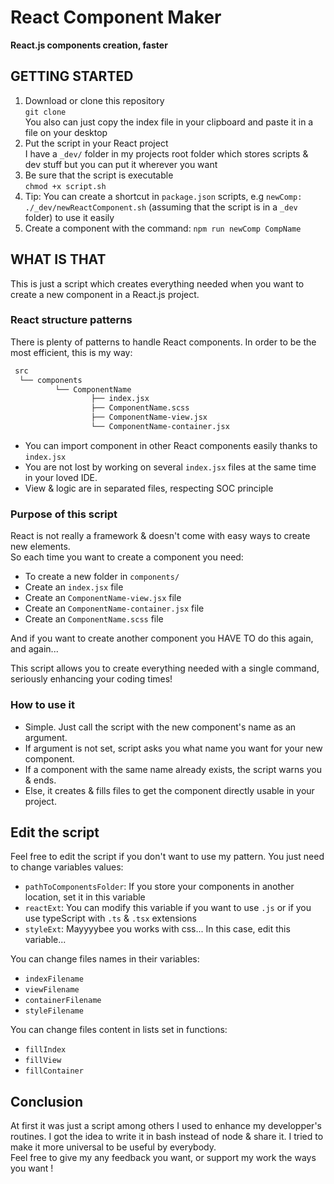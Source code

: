 # React Component Maker

**React.js components creation, faster**

## GETTING STARTED

1. Download or clone this repository  
  `git clone`  
  You also can just copy the index file in your clipboard and paste it in a file on your desktop
2. Put the script in your React project  
  I have a `_dev/` folder in my projects root folder which stores scripts & dev stuff but you can put it wherever you want
3. Be sure that the script is executable  
  `chmod +x script.sh`
4. Tip: You can create a shortcut in `package.json` scripts, e.g `newComp: ./_dev/newReactComponent.sh` (assuming that the script is in a `_dev` folder) to use it easily
5. Create a component with the command: `npm run newComp CompName`

## WHAT IS THAT

This is just a script which creates everything needed when you want to create a new component in a React.js project.

### React structure patterns

There is plenty of patterns to handle React components. In order to be the most efficient, this is my way:

```bash
 src
  └── components
          └── ComponentName
                  ├── index.jsx
                  ├── ComponentName.scss
                  ├── ComponentName-view.jsx
                  └── ComponentName-container.jsx
```

- You can import component in other React components easily thanks to `index.jsx`
- You are not lost by working on several `index.jsx` files at the same time in your loved IDE.
- View & logic are in separated files, respecting SOC principle

### Purpose of this script

React is not really a framework & doesn't come with easy ways to create new elements.  
So each time you want to create a component you need:

- To create a new folder in `components/`
- Create an `index.jsx` file
- Create an `ComponentName-view.jsx` file
- Create an `ComponentName-container.jsx` file
- Create an `ComponentName.scss` file

And if you want to create another component you HAVE TO do this again, and again...

This script allows you to create everything needed with a single command, seriously enhancing your coding times!

### How to use it

- Simple. Just call the script with the new component's name as an argument.  
- If argument is not set, script asks you what name you want for your new component.  
- If a component with the same name already exists, the script warns you & ends.
- Else, it creates & fills files to get the component directly usable in your project.

## Edit the script

Feel free to edit the script if you don't want to use my pattern. You just need to change variables values:

- `pathToComponentsFolder`: If you store your components in another location, set it in this variable
- `reactExt`: You can modify this variable if you want to use `.js` or if you use typeScript with `.ts` & `.tsx` extensions
- `styleExt`: Mayyyybee you works with css... In this case, edit this variable...

You can change files names in their variables:

- `indexFilename`
- `viewFilename`
- `containerFilename`
- `styleFilename`

You can change files content in lists set in functions:

- `fillIndex`
- `fillView`
- `fillContainer`

## Conclusion

At first it was just a script among others I used to enhance my developper's routines. I got the idea to write it in bash instead of node & share it. I tried to make it more universal to be useful by everybody.  
Feel free to give my any feedback you want, or support my work the ways you want !
